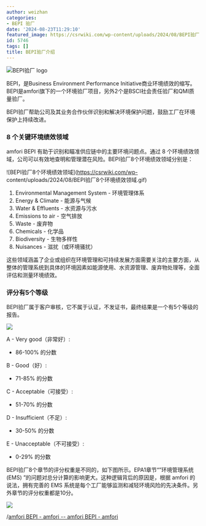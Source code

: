 ```yaml
---
author: weizhan
categories:
- BEPI 验厂
date: '2024-08-23T11:29:10'
featured_image: https://csrwiki.com/wp-content/uploads/2024/08/BEPI验厂8个环境绩效领域.gif
id: 5746
tags: []
title: BEPI验厂介绍
---
```


![BEPI验厂 logo](https://csrwiki.com/wp-content/uploads/2024/08/bepi-logo.gif)

BEPI，是Business Environment Performance
Initiative商业环境绩效的缩写。BEPI是amfori旗下的一个环境验厂项目，另外2个是BSCI社会责任验厂和QMI质量验厂。

BEPI验厂帮助公司及其业务合作伙伴识别和解决环境保护问题，鼓励工厂在环境保护上持续改进。

### 8 个关键环境绩效领域

amfori BEPI 有助于识别和瞄准供应链中的主要环境问题点。通过 8
个环境绩效领域，公司可以有效地查明和管理潜在风险。BEPI验厂8个环境绩效领域分别是：

![BEPI验厂8个环境绩效领域](https://csrwiki.com/wp-
content/uploads/2024/08/BEPI验厂8个环境绩效领域.gif)

  1. Environmental Management System - 环境管理体系
  2. Energy & Climate - 能源与气候
  3. Water & Effluents - 水资源与污水
  4. Emissions to air - 空气排放
  5. Waste - 废弃物
  6. Chemicals - 化学品
  7. Biodiversity - 生物多样性
  8. Nuisances - 滋扰（或环境骚扰）

这些领域涵盖了企业或组织在环境管理和可持续发展方面需要关注的主要方面，从整体的管理系统到具体的环境因素如能源使用、水资源管理、废弃物处理等，全面评估和测量环境绩效。

### 评分有5个等级

BEPI验厂属于客户审核，它不属于认证，不发证书，最终结果是一个有5个等级的报告。

![](https://csrwiki.com/wp-content/uploads/2024/08/image-5.png)

A - Very good（非常好）:

  * 86-100% 的分数

B - Good（好）:

  * 71-85% 的分数

C - Acceptable（可接受）:

  * 51-70% 的分数

D - Insufficient（不足）:

  * 30-50% 的分数

E - Unacceptable（不可接受）:

  * 0-29% 的分数

BEPI验厂8个章节的评分权重是不同的，如下图所示。EPA1章节“”环境管理系统 (EMS) ”的问题对总分计算的影响更大。这种逻辑背后的原因是，根据
amfori 的说法，拥有完善的 EMS 系统是每个工⼚能够监测和减轻环境⻛险的先决条件。另外章节的评分权重都是10分。

![](https://csrwiki.com/wp-content/uploads/2024/08/image-6-1024x444.png)

/[amfori BEPI - amfori -- amfori BEPI -
amfori](https://www.amfori.org/en/solutions/environment/amfori-bepi)

